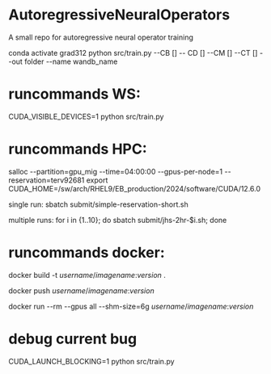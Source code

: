 # AutoregressiveNeuralOperators
A small repo for autoregressive neural operator training


conda activate grad312
python src/train.py --CB [] -- CD [] --CM [] --CT [] --out folder --name wandb_name


# runcommands WS:
CUDA_VISIBLE_DEVICES=1 python src/train.py 

# runcommands HPC:
salloc --partition=gpu_mig --time=04:00:00 --gpus-per-node=1 --reservation=terv92681
export CUDA_HOME=/sw/arch/RHEL9/EB_production/2024/software/CUDA/12.6.0

single run:
sbatch submit/simple-reservation-short.sh

multiple runs:
for i in {1..10}; do sbatch submit/jhs-2hr-$i.sh; done

# runcommands docker:
docker build -t _username_/_imagename_:_version_ .

docker push _username_/_imagename_:_version_

docker run --rm --gpus all --shm-size=6g _username_/_imagename_:_version_

# debug current bug
CUDA_LAUNCH_BLOCKING=1 python src/train.py